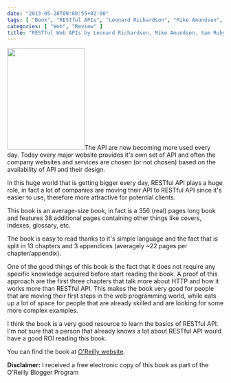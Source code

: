 ```yaml
---
date: "2013-05-28T09:00:55+02:00"
tags: [ "Book", "RESTful APIs", "Leonard Richardson", "Mike Amundsen", "Sam Ruby", "O'Reilly Media" ]
categories: [ "Web", "Review" ]
title: "RESTful Web APIs by Leonard Richardson, Mike Amundsen, Sam Ruby (O'Reilly Media)"
---
```

<img class="alignleft" alt="" src="http://akamaicovers.oreilly.com/images/9781449358068/cat.gif" width="180" height="236" />The API are now becoming more used every day. Today every major website provides it's own set of API and often the company websites and services are chosen (or not chosen) based on the availability of API and their design.

In this huge world that is getting bigger every day, RESTful API plays a huge role, in fact a lot of companies are moving their API to RESTful API since it's easier to use, therefore more attractive for potential clients.

This book is an average-size book, in fact is a 356 (real) pages long book and features 38 additional pages containing other things like covers, indexes, glossary, etc.

The book is easy to read thanks to it's simple language and the fact that is split in 13 chapters and 3 appendices (averagely ~22 pages per chapter/appendix).

One of the good things of this book is the fact that it does not require any specific knowledge acquired before start reading the book. A proof of this approach are the first three chapters that talk more about HTTP and how it works more than RESTful API. This makes the book very good for people that are moving their first steps in the web programming world, while eats up a lot of space for people that are already skilled and are looking for some more complex examples.

I think the book is a very good resource to learn the basics of RESTful API. I'm not sure that a person that already knows a lot about RESTful API would have a good ROI reading this book.

You can find the book at [O'Reilly website](http://shop.oreilly.com/product/0636920028468.do).

**Disclaimer:** I received a free electronic copy of this book as part of the O'Reilly Blogger Program
